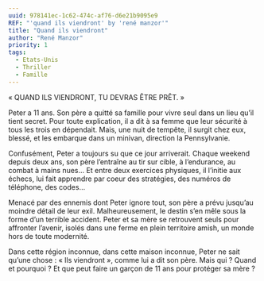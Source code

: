 ```yaml
---
uuid: 978141ec-1c62-474c-af76-d6e21b9095e9
REF: "'quand ils viendront' by 'rené manzor'"
title: "Quand ils viendront"
author: "René Manzor"
priority: 1
tags:
  - Etats-Unis
  - Thriller
  - Famille
---
```


« QUAND ILS VIENDRONT, TU DEVRAS ÊTRE PRÊT. »  

Peter a 11 ans. Son père a quitté sa famille pour vivre seul dans un lieu qu’il tient secret. Pour toute explication, il a dit à sa femme que leur sécurité à tous les trois en dépendait. Mais, une nuit de tempête, il surgit chez eux, blessé, et les embarque dans un minivan, direction la Pennsylvanie.

Confusément, Peter a toujours su que ce jour arriverait. Chaque weekend depuis deux ans, son père l’entraîne au tir sur cible, à l’endurance, au combat à mains nues… Et entre deux exercices physiques, il l’initie aux échecs, lui fait apprendre par coeur des stratégies, des numéros de téléphone, des codes…

Menacé par des ennemis dont Peter ignore tout, son père a prévu jusqu’au moindre détail de leur exil. Malheureusement, le destin s’en mêle sous la forme d’un terrible accident. Peter et sa mère se retrouvent seuls pour affronter l’avenir, isolés dans une ferme en plein territoire amish, un monde hors de toute modernité.

Dans cette région inconnue, dans cette maison inconnue, Peter ne sait qu’une chose : « Ils viendront », comme lui a dit son père. Mais qui ? Quand et pourquoi ? Et que peut faire un garçon de 11 ans pour protéger sa mère ?
